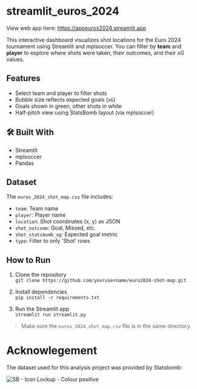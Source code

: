 # streamlit_euros_2024

View web app here: https://appeuros2024.streamlit.app

This interactive dashboard visualizes shot locations for the Euro 2024 tournament using Streamlit and mplsoccer. You can filter by **team** and **player** to explore where shots were taken, their outcomes, and their xG values.

## Features

- Select team and player to filter shots
- Bubble size reflects expected goals (`xG`)
- Goals shown in green, other shots in white
- Half-pitch view using StatsBomb layout (via mplsoccer)

## 🛠️ Built With

- Streamlit
- mplsoccer
- Pandas

## Dataset

The `euros_2024_shot_map.csv` file includes:
- `team`: Team name
- `player`: Player name
- `location`: Shot coordinates (x, y) as JSON
- `shot_outcome`: Goal, Missed, etc.
- `shot_statsbomb_xg`: Expected goal metric
- `type`: Filter to only 'Shot' rows


## How to Run

1. Clone the repository  
   `git clone https://github.com/yourusername/euro2024-shot-map.git`

2. Install dependencies  
   `pip install -r requirements.txt`

3. Run the Streamlit app  
   `streamlit run streamlit.py`

> Make sure the `euros_2024_shot_map.csv` file is in the same directory.

# Acknowlegement

The dataset used for this analysis project was provided by Statsbomb:

![SB - Icon Lockup - Colour positive](https://github.com/user-attachments/assets/489c613c-9e9f-492c-84c8-ac0c8d804263)
